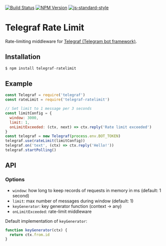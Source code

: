 [![Build Status](https://img.shields.io/travis/telegraf/telegraf-ratelimit.svg?branch=master&style=flat-square)](https://travis-ci.org/telegraf/telegraf-ratelimit)
[![NPM Version](https://img.shields.io/npm/v/telegraf-ratelimit.svg?style=flat-square)](https://www.npmjs.com/package/telegraf-ratelimit)
[![js-standard-style](https://img.shields.io/badge/code%20style-standard-brightgreen.svg?style=flat-square)](http://standardjs.com/)

# Telegraf Rate Limit

Rate-limiting middleware for [Telegraf (Telegram bot framework)](https://github.com/telegraf/telegraf).

## Installation

```js
$ npm install telegraf-ratelimit
```

## Example
  
```js
const Telegraf = require('telegraf')
const rateLimit = require('telegraf-ratelimit')

// Set limit to 1 message per 3 seconds
const limitConfig = {
  window: 3000,
  limit: 1,
  onLimitExceeded: (ctx, next) => ctx.reply('Rate limit exceeded')
}
const telegraf = new Telegraf(process.env.BOT_TOKEN)
telegraf.use(rateLimit(limitConfig))
telegraf.on('text', (ctx) => ctx.reply('Hello!'))
telegraf.startPolling()

```

## API

### Options

* `window`: how long to keep records of requests in memory in ms (default: 1 second)
* `limit`: max number of messages during window (default: 1)
* `keyGenerator`: key generator function (context -> any)
* `onLimitExceeded`: rate-limit middleware

Default implementation of `keyGenerator`:

```js
function keyGenerator(ctx) {
  return ctx.from.id
}
```
